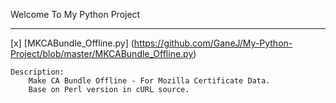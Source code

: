 Welcome To My Python Project
____________________________

[x] [MKCABundle_Offline.py] (https://github.com/GaneJ/My-Python-Project/blob/master/MKCABundle_Offline.py)
    
    Description:
        Make CA Bundle Offline - For Mozilla Certificate Data.
        Base on Perl version in cURL source.
